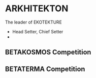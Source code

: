 # ARKHITEKTON

The leader of EKOTEKTURE

- Head Setter, Chief Setter
-

## BETAKOSMOS Competition

## BETATERMA Competition
